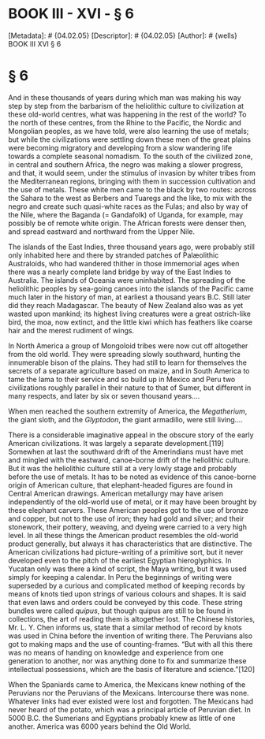 # BOOK III - XVI - § 6
[Metadata]: # {04.02.05}
[Descriptor]: # {04.02.05}
[Author]: # {wells}
BOOK III
XVI
§ 6
# § 6
And in these thousands of years during which man was making his way step by
step from the barbarism of the heliolithic culture to civilization at these
old-world centres, what was happening in the rest of the world? To the north of
these centres, from the Rhine to the Pacific, the Nordic and Mongolian peoples,
as we have told, were also learning the use of metals; but while the
civilizations were settling down these men of the great plains were becoming
migratory and developing from a slow wandering life towards a complete seasonal
nomadism. To the south of the civilized zone, in central and southern Africa,
the negro was making a slower progress, and that, it would seem, under the
stimulus of invasion by whiter tribes from the Mediterranean regions, bringing
with them in succession cultivation and the use of metals. These white men came
to the black by two routes: across the Sahara to the west as Berbers and
Tuaregs and the like, to mix with the negro and create such quasi-white races
as the Fulas; and also by way of the Nile, where the Baganda (= Gandafolk) of
Uganda, for example, may possibly be of remote white origin. The African
forests were denser then, and spread eastward and northward from the Upper
Nile.

The islands of the East Indies, three thousand years ago, were probably still
only inhabited here and there by stranded patches of Palæolithic Australoids,
who had wandered thither in those immemorial ages when there was a nearly
complete land bridge by way of the East Indies to Australia. The islands of
Oceania were uninhabited. The spreading of the heliolithic peoples by sea-going
canoes into the islands of the Pacific came much later in the history of man,
at earliest a thousand years B.C. Still later did they reach Madagascar. The
beauty of New Zealand also was as yet wasted upon mankind; its highest living
creatures were a great ostrich-like bird, the moa, now extinct, and the little
kiwi which has feathers like coarse hair and the merest rudiment of wings.

In North America a group of Mongoloid tribes were now cut off altogether from
the old world. They were spreading slowly southward, hunting the innumerable
bison of the plains. They had still to learn for themselves the secrets of a
separate agriculture based on maize, and in South America to tame the lama to
their service and so build up in Mexico and Peru two civilizations roughly
parallel in their nature to that of Sumer, but different in many respects, and
later by six or seven thousand years....

When men reached the southern extremity of America, the _Megatherium_, the
giant sloth, and the _Glyptodon_, the giant armadillo, were still living....

There is a considerable imaginative appeal in the obscure story of the early
American civilizations. It was largely a separate development.[119] Somewhen at
last the southward drift of the Amerindians must have met and mingled with the
eastward, canoe-borne drift of the heliolithic culture. But it was the
heliolithic culture still at a very lowly stage and probably before the use of
metals. It has to be noted as evidence of this canoe-borne origin of American
culture, that elephant-headed figures are found in Central American drawings.
American metallurgy may have arisen independently of the old-world use of
metal, or it may have been brought by these elephant carvers. These American
peoples got to the use of bronze and copper, but not to the use of iron; they
had gold and silver; and their stonework, their pottery, weaving, and dyeing
were carried to a very high level. In all these things the American product
resembles the old-world product generally, but always it has characteristics
that are distinctive. The American civilizations had picture-writing of a
primitive sort, but it never developed even to the pitch of the earliest
Egyptian hieroglyphics. In Yucatan only was there a kind of script, the Maya
writing, but it was used simply for keeping a calendar. In Peru the beginnings
of writing were superseded by a curious and complicated method of keeping
records by means of knots tied upon strings of various colours and shapes. It
is said that even laws and orders could be conveyed by this code. These string
bundles were called _quipus_, but though quipus are still to be found in
collections, the art of reading them is altogether lost. The Chinese histories,
Mr. L. Y. Chen informs us, state that a similar method of record by knots was
used in China before the invention of writing there. The Peruvians also got to
making maps and the use of counting-frames. “But with all this there was no
means of handing on knowledge and experience from one generation to another,
nor was anything done to fix and summarize these intellectual possessions,
which are the basis of literature and science.”[120]

When the Spaniards came to America, the Mexicans knew nothing of the Peruvians
nor the Peruvians of the Mexicans. Intercourse there was none. Whatever links
had ever existed were lost and forgotten. The Mexicans had never heard of the
potato, which was a principal article of Peruvian diet. In 5000 B.C. the
Sumerians and Egyptians probably knew as little of one another. America was
6000 years behind the Old World.

